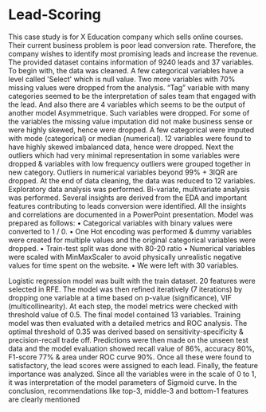 # Lead-Scoring

This case study is for X Education company which sells online courses. Their current business problem is poor lead conversion rate. Therefore, the company wishes to identify most promising leads and increase the revenue. The provided dataset contains information of 9240 leads and 37 variables.
To begin with, the data was cleaned. A few categorical variables have a level called 'Select' which is null value. Two more variables with 70% missing values were dropped from the analysis. “Tag” variable with many categories seemed to be the interpretation of sales team that engaged with the lead. And also there are 4 variables which seems to be the output of another model Asymmetrique. Such variables were dropped. 
For some of the variables the missing value imputation did not make business sense or were highly skewed, hence were dropped. A few categorical were imputed with mode (categorical) or median (numerical). 12 variables were found to have highly skewed imbalanced data, hence were dropped. Next the outliers which had very minimal representation in some variables were dropped & variables with low frequency outliers were grouped together in new category. Outliers in numerical variables beyond 99% + 3IQR are dropped. At the end of data cleaning, the data was reduced to 12 variables.
Exploratory data analysis was performed. Bi-variate, multivariate analysis was performed. Several insights are derived from the EDA and important features contributing to leads conversion were identified. All the insights and correlations are documented in a PowerPoint presentation.
Model was prepared as follows:
•	Categorical variables with binary values were converted to 1 / 0.
•	One Hot encoding was performed & dummy variables were created for multiple values and the original categorical variables were dropped.
•	Train-test split was done with 80-20 ratio 
•	Numerical variables were scaled with MinMaxScaler to avoid physically unrealistic negative values for time spent on the website.
•	We were left with 30 variables.

Logistic regression model was built with the train dataset. 20 features were selected in RFE. The model was then refined iteratively (7 iterations) by dropping one variable at a time based on p-value (significance), VIF (multicollinearity). At each step, the model metrics were checked with threshold value of 0.5. The final model contained 13 variables.
Training model was then evaluated with a detailed metrics and ROC analysis. The optimal threshold of 0.35 was derived based on sensitivity-specificity & precision-recall trade off. 
Predictions were then made on the unseen test data and the model evaluation showed recall value of 86%, accuracy 80%, F1-score 77% & area under ROC curve 90%. Once all these were found to satisfactory, the lead scores were assigned to each lead.
Finally, the feature importance was analyzed. Since all the variables were in the scale of 0 to 1, it was interpretation of the model parameters of Sigmoid curve. In the conclusion, recommendations like top-3, middle-3 and bottom-1 features are clearly mentioned
